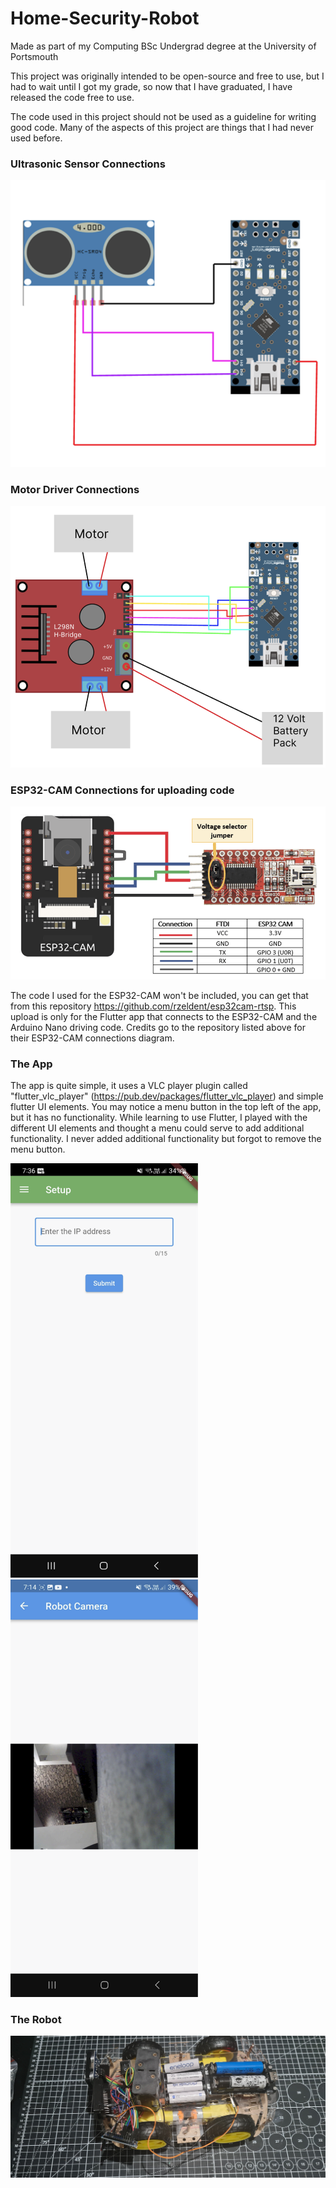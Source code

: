 # Home-Security-Robot
Made as part of my Computing BSc Undergrad degree at the University of Portsmouth

This project was originally intended to be open-source and free to use, but I had to wait until I got my grade, so now that I have graduated, I have released the code free to use.

The code used in this project should not be used as a guideline for writing good code. Many of the aspects of this project are things that I had never used before.

### Ultrasonic Sensor Connections

![Ultrasonic sensor connections](/assets/ultrasonic-sensor-connections.png)

### Motor Driver Connections

![Motor driver connections](/assets/Motor-driver-connections.png)

### ESP32-CAM Connections for uploading code

![ESP32-CAM connections](/assets/esp32-CAM-connections.png)

The code I used for the ESP32-CAM won't be included, you can get that from this repository https://github.com/rzeldent/esp32cam-rtsp. This upload is only for the Flutter app that connects to the ESP32-CAM and the Arduino Nano driving code. Credits go to the repository listed above for their ESP32-CAM connections diagram.

### The App

The app is quite simple, it uses a VLC player plugin called "flutter_vlc_player" (https://pub.dev/packages/flutter_vlc_player) and simple flutter UI elements. You may notice a menu button in the top left of the app, but it has no functionality. While learning to use Flutter, I played with the different UI elements and thought a menu could serve to add additional functionality. I never added additional functionality but forgot to remove the menu button. 

<img src="assets/app-setup-screen.png" alt="Setup screen of the app" width="300"/>

<img src="assets/app-camera-screen.png" alt="Camera screen of the app when connected to a ESP32-CAM" width="300"/>

### The Robot

![Picture of my messy robot](/assets/my-messy-robot-design.jpg)
